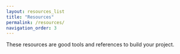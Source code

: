 ```yaml
---
layout: resources_list
title: "Resources"
permalink: /resources/
navigation_order: 3
---
```


These resources are good tools and references to build your project.
